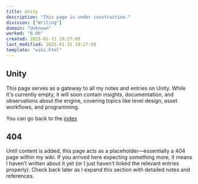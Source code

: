 ```yaml
---
title: Unity
description: "This page is under construction."
division: ["Writing"]
domain: "Unknown"
worked: "0.0h"
created: 2025-01-31 19:27:09
last_modified: 2025-01-31 19:27:09
template: "wiki.html"
---
```


## Unity

This page serves as a gateway to all my notes and entries on Unity. While it's currently empty, it will soon contain insights, documentation, and observations about the engine, covering topics like level design, asset workflows, and programming.

You can go back to the [index](public/articles/articles.html)

## 404
Until content is added, this page acts as a placeholder—essentially a 404 page within my wiki. If you arrived here expecting something more, it means I haven’t written about it yet (or I just haven’t linked the relevant entries properly). Check back later as I expand this section with detailed notes and references.